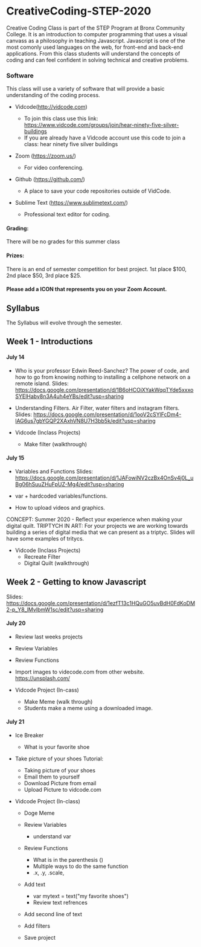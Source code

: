 # CreativeCoding-STEP-2020

Creative Coding Class is part of the STEP Program at Bronx Community College. It is an introduction to computer programming that uses a visual canvass as a philosophy in teaching Javascript. Javascript is one of the most comonly used languages on the web, for front-end and back-end applications.  From this class students will understand the concepts of coding and can feel confident in solving technical and creative problems.  


### Software
This class will use a variety of software that will provide a basic understanding of the coding process.  

- Vidcode(http://vidcode.com) 
  - To join this class use this link: https://www.vidcode.com/groups/join/hear-ninety-five-silver-buildings 
  - If you are already have a Vidcode account use this code to join a class:  hear ninety five silver buildings

- Zoom (https://zoom.us/) 
    - For video conferencing. 

- Github (https://github.com/)
    - A place to save your code repositories outside of VidCode. 

- Sublime Text (https://www.sublimetext.com/)  
  - Professional text editor for coding.   

#### Grading: 
There will be no grades for this summer class

#### Prizes: 
There is an end of semester competition for best project.  1st place $100, 2nd place $50, 3rd place $25. 

#### Please add a ICON that represents you on your Zoom Account. 


## Syllabus 
The Syllabus will evolve through the semester. 


## Week 1 - Introductions

#### July 14
- Who is your professor Edwin Reed-Sanchez? The power of code, and how to go from knowing nothing to installing a cellphone network on a remote island. 
  Slides: https://docs.google.com/presentation/d/1B6oHCOiXYakWqqTYde5xxxoSYElHabv8n3A4uh4eYBs/edit?usp=sharing  

- Understanding Filters.  Air Filter, water filters and instagram filters.  
  Slides: https://docs.google.com/presentation/d/1ooV2cSYlFcDm4-lAG6us7gbYGQP2XAxhVN8U7H3bb5k/edit?usp=sharing

- Vidcode (Inclass Projects)
  - Make filter (walkthrough)

#### July 15
- Variables and Functions
  Slides: https://docs.google.com/presentation/d/1JAFowiNV2czBx4OnSv4j0L_uBg06hSuuZHuFpUZ-Mg4/edit?usp=sharing

- var + hardcoded variables/functions. 
- How to upload videos and graphics. 

CONCEPT: Summer 2020 - Reflect your experience when making your digital quilt. TRIPTYCH IN ART:  For your projects we are working towards building a series of digital media that we can present as a triptyc. Slides will have some examples of tritycs. 

- Vidcode (Inclass Projects)
  - Recreate Filter
  - Digital Quilt (walkthrough) 



## Week 2 - Getting to know Javascript
Slides: https://docs.google.com/presentation/d/1ezfT13c1HQuGO5uvBdH0FdKoDM2-p_Y8_lMvlbmW1sc/edit?usp=sharing

#### July 20
- Review last weeks projects
- Review Variables 
- Review Functions
- Import images to videcode.com from other website. https://unsplash.com/

- Vidcode Project (In-cass) 
  - Make Meme (walk through)
  - Students make a meme using a downloaded image. 


#### July 21

- Ice Breaker
  - What is your favorite shoe

- Take picture of your shoes
  Tutorial: 
  - Taking picture of your shoes
  - Email them to yourself
  - Download Picture from email
  - Upload Picture to vidcode.com

- Vidcode Project (In-class)
  - Doge Meme
  
   - Review Variables
     - understand var
     
   - Review Functions
     - What is in the parenthesis ()
     - Multiple ways to do the same function
     - .x, .y, .scale,  
  
   - Add text 
     - var mytext = text("my favorite shoes")
     - Review text refrences
     
   - Add second line of text
   - Add filters   
   - Save project

